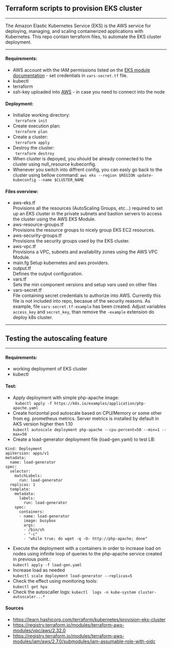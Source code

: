 ## Terraform scripts to provision EKS cluster #
***


The Amazon Elastic Kubernetes Service (EKS) is the AWS service for deploying, managing, and scaling containerized applications with Kubernetes. This repo contain terraform files, to automate the EKS cluster deployment.
***

#### Requirements:
- AWS account with the IAM permissions listed on the [EKS module documentation](https://github.com/terraform-aws-modules/terraform-aws-eks/blob/master/docs/iam-permissions.md) - set credentials in `vars-secret.tf` file.
- kubectl
- terraform
- ssh-key uploaded into [AWS](https://www.eksworkshop.com/020_prerequisites/sshkey/) - in case you need to connect into the node

#### Deployment:
- Initialize working directory:  
``` terraform init```
- Create execution plan:  
``` terraform plan```
- Create a cluster:  
``` terraform apply```
- Destroy the cluster:  
``` terraform destroy```
- When cluster is depoyed, you should be already connected to the cluster using null_resource kubeconfig.
- Whenever you switch into diffrent config, you can easly go back to the cluster using bellow command:
```aws eks --region $REGION update-kubeconfig --name $CLUSTER_NAME```

#### Files overview:
- aws-eks.tf   
Provisions all the resources (AutoScaling Groups, etc...) required to set up an EKS cluster in the private subnets and bastion servers to access the cluster using the AWS EKS Module.
- aws-resource-groups.tf  
Provisions the resource groups to nicely group EKS EC2 resources.
- aws-security-groups.tf  
Provisions the security groups used by the EKS cluster.
- aws-vpc.tf  
Provisions a VPC, subnets and availability zones using the AWS VPC Module.
- main.fg
Setup kubernetes and aws providers.
- output.tf  
Defines the output configuration.
- vars.tf  
Sets the min component versions and setup vars used on other files
- vars-secret.tf  
File containing secret credentials to authorize into AWS. Currently this file is not included into repo, becasue of the security reasons. As example, file `vars-secret.tf-example` has been created. Adjust variables `access_key` and `secret_key`, than remove the `-example` extension do deploy k8s cluster.

***

## Testing the autoscaling feature

***
#### Requirements:
- working deployment of EKS cluster
- kubectl

#### Test:
- Apply deployment with simple php-apache image:  
``` kubectl apply -f https://k8s.io/examples/application/php-apache.yaml```
- Create horizontal pod autoscale based on CPU/Memory or some other from eg. prometheus metrics. Server metrics is installed by default in AKS version higher then 1.10  
```kubectl autoscale deployment php-apache --cpu-percent=50 --min=1 --max=50 ```
- Create a load-generator deployment file (load-gen.yaml) to test LB:
```
Kind: Deployment
apiVersion: apps/v1
metadata:
  name: load-generator
spec:
  selector:
    matchLabels:
      run: load-generator
  replicas: 1
  template:
    metadata:
      labels:
        run: load-generator
    spec:
      containers:
      - name: load-generator
        image: busybox
        args:
        - /bin/sh
        - "-c"
        - "while true; do wget -q -O- http://php-apache; done"
```  
- Execute the deployment with a containers in order to increase load on nodes using infinite loop of queries to the php-apache service created in previous point.:  
```kubectl apply -f load-gen.yaml```  
- Increase load as needed   
```kubectl scale deployment load-generator --replicas=5```  
- Check the effect using monitoring tools:  
```kubectl get hpa```  
- Check the autoscaller logs: 
```kubectl  logs -n kube-system cluster-autoscaler...*```


#### Sources
- https://learn.hashicorp.com/terraform/kubernetes/provision-eks-cluster
- https://registry.terraform.io/modules/terraform-aws-modules/vpc/aws/2.32.0
- https://registry.terraform.io/modules/terraform-aws-modules/iam/aws/2.7.0/submodules/iam-assumable-role-with-oidc
